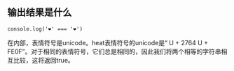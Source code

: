 ## 输出结果是什么

```
console.log('❤️' === '❤️')
```

在内部，表情符号是unicode。heat表情符号的unicode是“ U + 2764 U + FE0F”。对于相同的表情符号，它们总是相同的，因此我们将两个相等的字符串相互比较，这将返回true。